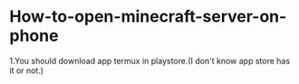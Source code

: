 # How-to-open-minecraft-server-on-phone
1.You should download app termux in playstore.(I don't know app store has it or not.)
